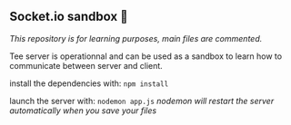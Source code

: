 
## Socket.io sandbox 🦕
*This repository is for learning purposes, main files are commented.*

Tee server is operationnal and can be used as a sandbox to learn how to communicate between server and client.

install the dependencies with:
`npm install`

launch the server with:
`nodemon app.js`
*nodemon will restart the server automatically when you save your files*